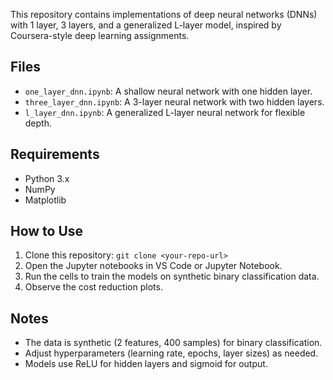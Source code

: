 This repository contains implementations of deep neural networks (DNNs) with 1 layer, 3 layers, and a generalized L-layer model, inspired by Coursera-style deep learning assignments.

## Files
- `one_layer_dnn.ipynb`: A shallow neural network with one hidden layer.
- `three_layer_dnn.ipynb`: A 3-layer neural network with two hidden layers.
- `l_layer_dnn.ipynb`: A generalized L-layer neural network for flexible depth.

## Requirements
- Python 3.x
- NumPy
- Matplotlib

## How to Use
1. Clone this repository: `git clone <your-repo-url>`
2. Open the Jupyter notebooks in VS Code or Jupyter Notebook.
3. Run the cells to train the models on synthetic binary classification data.
4. Observe the cost reduction plots.

## Notes
- The data is synthetic (2 features, 400 samples) for binary classification.
- Adjust hyperparameters (learning rate, epochs, layer sizes) as needed.
- Models use ReLU for hidden layers and sigmoid for output.